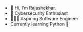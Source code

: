 - 👋 Hi, I’m Rajashekhar.
- 👨 Cybersecurity Enthusiast
- 👨🏼‍💻 Aspiring Software Engineer
- Currently learning Python :snake:
